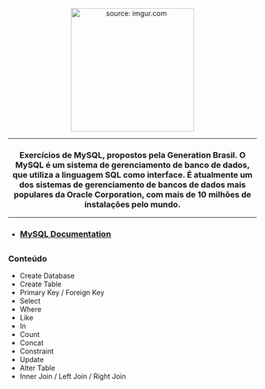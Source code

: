 <div align = "center">
  <img width="250px" src="https://i.imgur.com/zx4aW9R.png" title="source: imgur.com"/>
  <hr>
  <h3>Exercícios de MySQL, propostos pela Generation Brasil. O MySQL é um sistema de gerenciamento de banco de dados, que utiliza a linguagem SQL como interface. É atualmente um dos sistemas de gerenciamento de bancos de dados mais populares da Oracle Corporation, com mais de 10 milhões de instalações pelo mundo.
  </div>
  
<hr>

 - <h3><a href="https://dev.mysql.com/doc/" target="_blank"><p target="_blank">MySQL Documentation</a> 
##
### Conteúdo
  * Create Database
  * Create Table
  * Primary Key / Foreign Key
  * Select
  * Where
  * Like
  * In
  * Count
  * Concat
  * Constraint
  * Update
  * Alter Table
  * Inner Join / Left Join / Right Join
  

